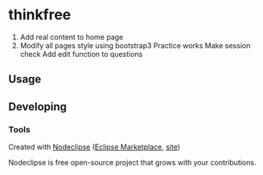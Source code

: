 

# thinkfree
1. Add real content to home page
2. Modify all pages style using bootstrap3
Practice works
Make session check
Add edit function to questions


## Usage



## Developing



### Tools

Created with [Nodeclipse](https://github.com/Nodeclipse/nodeclipse-1)
 ([Eclipse Marketplace](http://marketplace.eclipse.org/content/nodeclipse), [site](http://www.nodeclipse.org))   

Nodeclipse is free open-source project that grows with your contributions.

